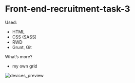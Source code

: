 # Front-end-recruitment-task-3
Used:
- HTML
- CSS (SASS)
- RWD
- Grunt, Git

What’s more?
- my own grid

![devices_preview]()


